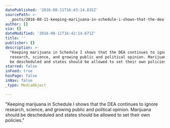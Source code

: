 ```yaml
---
datePublished: '2016-08-11T16:43:14.835Z'
sourcePath: >-
  _posts/2016-08-11-keeping-marijuana-in-schedule-i-shows-that-the-dea-continue.md
author: []
via: {}
dateModified: '2016-08-11T16:42:14.671Z'
title: ''
publisher: {}
description: >-
  "Keeping marijuana in Schedule I shows that the DEA continues to ignore
  research, science, and growing public and political opinion. Marijuana should
  be descheduled and states should be allowed to set their own policies."
starred: false
inFeed: true
hasPage: false
inNav: false
_type: MediaObject

---
```

"Keeping marijuana in Schedule I shows that the DEA continues to ignore research, science, and growing public and political opinion. Marijuana should be descheduled and states should be allowed to set their own policies."